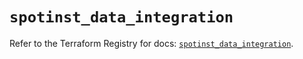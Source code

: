 # `spotinst_data_integration`

Refer to the Terraform Registry for docs: [`spotinst_data_integration`](https://registry.terraform.io/providers/spotinst/spotinst/1.167.1/docs/resources/data_integration).
